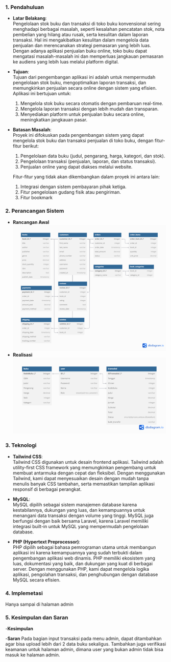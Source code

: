 ### 1. Pendahuluan

- **Latar Belakang**:  
  Pengelolaan stok buku dan transaksi di toko buku konvensional sering menghadapi berbagai masalah, seperti kesalahan pencatatan stok, nota pembelian yang hilang atau rusak, serta kesulitan dalam laporan transaksi. Hal ini mengakibatkan kesulitan dalam mengelola data penjualan dan merencanakan strategi pemasaran yang lebih luas. Dengan adanya aplikasi penjualan buku online, toko buku dapat mengatasi masalah-masalah ini dan memperluas jangkauan pemasaran ke audiens yang lebih luas melalui platform digital.

- **Tujuan**:  
  Tujuan dari pengembangan aplikasi ini adalah untuk mempermudah pengelolaan stok buku, mengoptimalkan laporan transaksi, dan memungkinkan penjualan secara online dengan sistem yang efisien. Aplikasi ini bertujuan untuk:
  1. Mengelola stok buku secara otomatis dengan pembaruan real-time.
  2. Mengelola laporan transaksi dengan lebih mudah dan transparan.
  3. Menyediakan platform untuk penjualan buku secara online, meningkatkan jangkauan pasar.

- **Batasan Masalah**:  
  Proyek ini difokuskan pada pengembangan sistem yang dapat mengelola stok buku dan transaksi penjualan di toko buku, dengan fitur-fitur berikut:
  1. Pengelolaan data buku (judul, pengarang, harga, kategori, dan stok).
  2. Pengelolaan transaksi (penjualan, laporan, dan status transaksi).
  3. Penjualan online yang dapat diakses melalui website.
  
  Fitur-fitur yang tidak akan dikembangkan dalam proyek ini antara lain:
  1. Integrasi dengan sistem pembayaran pihak ketiga.
  2. Fitur pengelolaan gudang fisik atau pengiriman.
  3. Fitur bookmark

 ### 2. Perancangan Sistem

- **Rancangan Awal**
    ![](Pict/DB.png)
- **Realisasi**
    ![](Pict/db_realisasi.png)
### 3. Teknologi


- **Tailwind CSS**:  
  Tailwind CSS digunakan untuk desain frontend aplikasi. Tailwind adalah utility-first CSS framework yang memungkinkan pengembang untuk membuat antarmuka dengan cepat dan fleksibel. Dengan menggunakan Tailwind, kami dapat menyesuaikan desain dengan mudah tanpa menulis banyak CSS tambahan, serta memastikan tampilan aplikasi responsif di berbagai perangkat.

- **MySQL**:  
  MySQL dipilih sebagai sistem manajemen database karena kestabilannya, dukungan yang luas, dan kemampuannya untuk menangani data transaksi dengan volume yang tinggi. MySQL juga berfungsi dengan baik bersama Laravel, karena Laravel memiliki integrasi built-in untuk MySQL yang mempermudah pengelolaan database.

- **PHP (Hypertext Preprocessor)**:  
  PHP dipilih sebagai bahasa pemrograman utama untuk membangun aplikasi ini karena kemampuannya yang sudah terbukti dalam pengembangan aplikasi web dinamis. PHP memiliki ekosistem yang luas, dokumentasi yang baik, dan dukungan yang kuat di berbagai server. Dengan menggunakan PHP, kami dapat mengelola logika aplikasi, pengolahan transaksi, dan penghubungan dengan database MySQL secara efisien.

### 4. Implemetasi
  Hanya sampai di halaman admin

### 5. Kesimpulan dan Saran
-**Kesimpulan**

-**Saran**
  Pada bagian input transaksi pada menu admin, dapat ditambahkan agar bisa upload lebih dari 2 data buku sekaligus. Tambahkan juga verifikasi keamanan untuk halaman admin, dimana user yang bukan admin tidak bisa masuk ke halaman admin.
